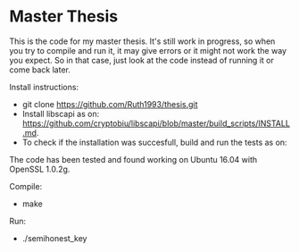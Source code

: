 # Master Thesis
This is the code for my master thesis. It's still work in progress, so when you try to compile and run it, it may give errors or it might not work the way you expect. So in that case, just look at the code instead of running it or come back later.

Install instructions:
- git clone https://github.com/Ruth1993/thesis.git
- Install libscapi as on: https://github.com/cryptobiu/libscapi/blob/master/build_scripts/INSTALL.md.
- To check if the installation was succesfull, build and run the tests as on:


The code has been tested and found working on Ubuntu 16.04 with OpenSSL 1.0.2g.


Compile:
 - make

Run:
- ./semihonest_key
